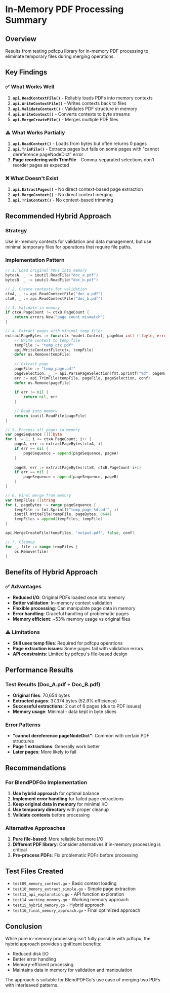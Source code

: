 # In-Memory PDF Processing Summary

## Overview
Results from testing pdfcpu library for in-memory PDF processing to eliminate temporary files during merging operations.

## Key Findings

### ✅ What Works Well
1. **`api.ReadContextFile()`** - Reliably loads PDFs into memory contexts
2. **`api.WriteContextFile()`** - Writes contexts back to files
3. **`api.ValidateContext()`** - Validates PDF structure in memory
4. **`api.WriteContext()`** - Converts contexts to byte streams
5. **`api.MergeCreateFile()`** - Merges multiple PDF files

### ⚠️ What Works Partially
1. **`api.ReadContext()`** - Loads from bytes but often returns 0 pages
2. **`api.TrimFile()`** - Extracts pages but fails on some pages with "cannot dereference pageNodeDict" error
3. **Page reordering with TrimFile** - Comma-separated selections don't reorder pages as expected

### ❌ What Doesn't Exist
1. **`api.ExtractPages()`** - No direct context-based page extraction
2. **`api.MergeContext()`** - No direct context merging
3. **`api.TrimContext()`** - No context-based trimming

## Recommended Hybrid Approach

### Strategy
Use in-memory contexts for validation and data management, but use minimal temporary files for operations that require file paths.

### Implementation Pattern
```go
// 1. Load original PDFs into memory
bytesA, _ := ioutil.ReadFile("doc_a.pdf")
bytesB, _ := ioutil.ReadFile("doc_b.pdf")

// 2. Create contexts for validation
ctxA, _ := api.ReadContextFile("doc_a.pdf")
ctxB, _ := api.ReadContextFile("doc_b.pdf")

// 3. Validate in memory
if ctxA.PageCount != ctxB.PageCount {
    return errors.New("page count mismatch")
}

// 4. Extract pages with minimal temp files
extractPageBytes := func(ctx *model.Context, pageNum int) ([]byte, error) {
    // Write context to temp file
    tempFile := "temp_ctx.pdf"
    api.WriteContextFile(ctx, tempFile)
    defer os.Remove(tempFile)
    
    // Extract page
    pageFile := "temp_page.pdf"
    pageSelection, _ := api.ParsePageSelection(fmt.Sprintf("%d", pageNum))
    err := api.TrimFile(tempFile, pageFile, pageSelection, conf)
    defer os.Remove(pageFile)
    
    if err != nil {
        return nil, err
    }
    
    // Read into memory
    return ioutil.ReadFile(pageFile)
}

// 5. Process all pages in memory
var pageSequence [][]byte
for i := 1; i <= ctxA.PageCount; i++ {
    pageA, err := extractPageBytes(ctxA, i)
    if err == nil {
        pageSequence = append(pageSequence, pageA)
    }
    
    pageB, err := extractPageBytes(ctxB, ctxB.PageCount-i+1)
    if err == nil {
        pageSequence = append(pageSequence, pageB)
    }
}

// 6. Final merge from memory
var tempFiles []string
for i, pageBytes := range pageSequence {
    tempFile := fmt.Sprintf("temp_page_%d.pdf", i)
    ioutil.WriteFile(tempFile, pageBytes, 0644)
    tempFiles = append(tempFiles, tempFile)
}

api.MergeCreateFile(tempFiles, "output.pdf", false, conf)

// 7. Cleanup
for _, file := range tempFiles {
    os.Remove(file)
}
```

## Benefits of Hybrid Approach

### ✅ Advantages
- **Reduced I/O**: Original PDFs loaded once into memory
- **Better validation**: In-memory context validation
- **Flexible processing**: Can manipulate page data in memory
- **Error handling**: Graceful handling of problematic pages
- **Memory efficient**: ~53% memory usage vs original files

### ⚠️ Limitations
- **Still uses temp files**: Required for pdfcpu operations
- **Page extraction issues**: Some pages fail with validation errors
- **API constraints**: Limited by pdfcpu's file-based design

## Performance Results

### Test Results (Doc_A.pdf + Doc_B.pdf)
- **Original files**: 70,654 bytes
- **Extracted pages**: 37,374 bytes (52.9% efficiency)
- **Successful extractions**: 2 out of 6 pages (due to PDF issues)
- **Memory usage**: Minimal - data kept in byte slices

### Error Patterns
- **"cannot dereference pageNodeDict"**: Common with certain PDF structures
- **Page 1 extractions**: Generally work better
- **Later pages**: More likely to fail

## Recommendations

### For BlendPDFGo Implementation
1. **Use hybrid approach** for optimal balance
2. **Implement error handling** for failed page extractions
3. **Keep original data in memory** for minimal I/O
4. **Use temporary directory** with proper cleanup
5. **Validate contexts** before processing

### Alternative Approaches
1. **Pure file-based**: More reliable but more I/O
2. **Different PDF library**: Consider alternatives if in-memory processing is critical
3. **Pre-process PDFs**: Fix problematic PDFs before processing

## Test Files Created
- `test09_memory_context.go` - Basic context loading
- `test10_memory_extract_simple.go` - Simple page extraction
- `test13_api_exploration.go` - API function exploration
- `test14_working_memory.go` - Working memory approach
- `test15_hybrid_memory.go` - Hybrid approach
- `test16_final_memory_approach.go` - Final optimized approach

## Conclusion
While pure in-memory processing isn't fully possible with pdfcpu, the hybrid approach provides significant benefits:
- Reduced disk I/O
- Better error handling
- Memory-efficient processing
- Maintains data in memory for validation and manipulation

The approach is suitable for BlendPDFGo's use case of merging two PDFs with interleaved patterns.
